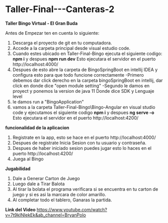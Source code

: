 # Taller-Final---Canteras-2
**Taller Bingo Virtual - El Gran Buda**

Antes de Empezar ten en cuenta lo siguiente:
1) Descarga el proyecto de git en tu computadora.
2) Accede a la carpeta principal desde visual estudio code.
3) Cuando estes ubicado en Taller-Final-Bingo ejecuta el siguiente codigo: **npm i** y despues **npm run dev** Esto ejecutara el servidor en el puerto http://localhost:4000/
4) Despues de esto abre la carpeta de BingoSpringBoot en intellij IDEA y configura esto para que todo funcione correctamente
   -Primero debemos dar click derecho en la carpeta bingoSpringBoot en intellij, dar click en donde dice "open module setting"
   -Segundo le damos en proyect y ponemos la version de java 11 Donde dice SDK y Lenguaje level 
5) le damos run a "BingoApplication" 
6) vamos a la carpeta Taller-Final-Bingo\Bingo-Angular en visual studio code y ejecutamos el siguiente codigo **npm i** y despues **ng serve -o** Esto ejecutara el servidor en el puerto http://localhost:4200/

**funcionalidad de la aplicacion**
1) Registrate en la app, esto se hace en el puerto http://localhost:4000/
2) Despues de registrate Inicia Sesion con tu usuario y contraseña.
3) Despues de haber iniciado sesion puedes jugar esto lo haces en el puerto http://localhost:4200/
4) Juega al Bingo

**Jugabilidad**
1) Dale a Generar Carton de Juego
2) Luego dale a Tirar Balota
3) Al tirar la bolata el programa verificara si se encuentra en tu carton de juego y si es asi la marcara de color amarillo.
4) Al completar todo el tablero, Ganaras la partida.

**Link del Video**
https://www.youtube.com/watch?v=7t9kINIekEk&ab_channel=BryanPolo
